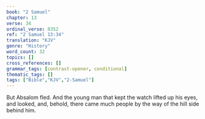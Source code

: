 ```yaml
---
book: "2 Samuel"
chapter: 13
verse: 34
ordinal_verse: 8352
ref: "2 Samuel 13:34"
translation: "KJV"
genre: "History"
word_count: 32
topics: []
cross_references: []
grammar_tags: [contrast-opener, conditional]
thematic_tags: []
tags: ["Bible","KJV","2-Samuel"]
---
```

But Absalom fled. And the young man that kept the watch lifted up his eyes, and looked, and, behold, there came much people by the way of the hill side behind him.
